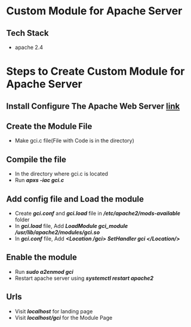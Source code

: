 # Custom Module for Apache Server

## Tech Stack
* apache 2.4

# Steps to Create Custom Module for Apache Server

## Install Configure The Apache Web Server [link](http://httpd.apache.org/docs/current/install.html)

## Create the Module File
* Make gci.c file(File with Code is in the directory)

## Compile the file
* In the directory where gci.c is located
* Run ***apxs -iac gci.c***

## Add config file and Load the module

* Create ***gci.conf*** and ***gci.load*** file in ***/etc/apache2/mods-available*** folder
* In ***gci.load*** file, Add ***LoadModule gci_module /usr/lib/apache2/modules/gci.so***
* In ***gci.conf*** file, Add ***<Location /gci> SetHandler gci </Location/>***

## Enable the module

* Run ***sudo a2enmod gci*** 
* Restart apache server using ***systemctl restart apache2***

## Urls
* Visit ***localhost*** for landing page
* Visit ***localhost/gci*** for the Module Page

